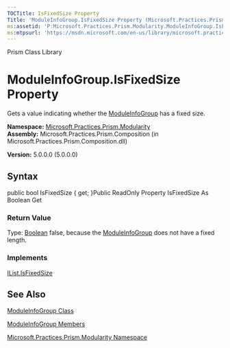 ```yaml
---
TOCTitle: IsFixedSize Property
Title: 'ModuleInfoGroup.IsFixedSize Property (Microsoft.Practices.Prism.Modularity)'
ms:assetid: 'P:Microsoft.Practices.Prism.Modularity.ModuleInfoGroup.IsFixedSize'
ms:mtpsurl: 'https://msdn.microsoft.com/en-us/library/microsoft.practices.prism.modularity.moduleinfogroup.isfixedsize(v=pandp.50)'
---
```


Prism Class Library

ModuleInfoGroup.IsFixedSize Property
========================================

Gets a value indicating whether the [ModuleInfoGroup](https://msdn.microsoft.com/library/microsoft.practices.prism.modularity.moduleinfogroup) has a fixed size.

**Namespace:** [Microsoft.Practices.Prism.Modularity](https://msdn.microsoft.com/library/microsoft.practices.prism.modularity)
**Assembly:** Microsoft.Practices.Prism.Composition (in Microsoft.Practices.Prism.Composition.dll)

**Version:** 5.0.0.0 (5.0.0.0)

## Syntax


public bool IsFixedSize { get; }Public ReadOnly Property IsFixedSize As Boolean Get
### Return Value

Type: [Boolean](http://msdn.microsoft.com/en-us/library/a28wyd50)
false, because the [ModuleInfoGroup](https://msdn.microsoft.com/library/microsoft.practices.prism.modularity.moduleinfogroup) does not have a fixed length.
### Implements

[IList.IsFixedSize](http://msdn.microsoft.com/en-us/library/kbtbe6k2)

See Also
--------


[ModuleInfoGroup Class](https://msdn.microsoft.com/library/microsoft.practices.prism.modularity.moduleinfogroup)

[ModuleInfoGroup Members](https://msdn.microsoft.com/allmembers.t:microsoft.practices.prism.modularity.moduleinfogroup)

[Microsoft.Practices.Prism.Modularity Namespace](https://msdn.microsoft.com/library/microsoft.practices.prism.modularity)
